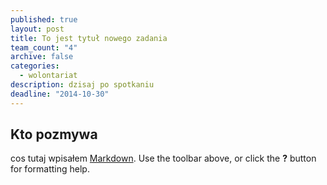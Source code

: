 ```yaml
---
published: true
layout: post
title: To jest tytuł nowego zadania
team_count: "4"
archive: false
categories: 
  - wolontariat
description: dzisaj po spotkaniu
deadline: "2014-10-30"
---
```


## Kto pozmywa

cos tutaj wpisałem [Markdown](http://daringfireball.net/projects/markdown/). Use the toolbar above, or click the **?** button for formatting help.
